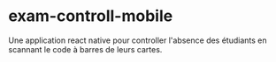 # exam-controll-mobile

Une application react native pour controller l'absence des étudiants en scannant le code à barres de leurs cartes.
